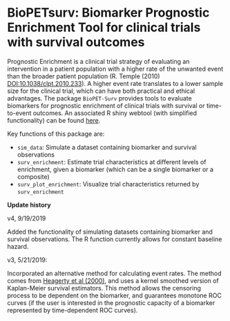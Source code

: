 # BioPETsurv: Biomarker Prognostic Enrichment Tool for clinical trials with survival outcomes

Prognostic Enrichment is a clinical trial strategy of evaluating an intervention in a patient population with a higher rate of the unwanted event than the broader patient population (R. Temple (2010) <DOI:10.1038/clpt.2010.233>). A higher event rate translates to a lower sample size for the clinical trial, which can have both practical and ethical advantages. The package ```BioPET-Surv``` provides tools to evaluate biomarkers for prognostic enrichment of clinical trials with survival or time-to-event outcomes. An associated R shiny webtool (with simplified functionality) can be found [here](https://chengs94.shinyapps.io/biopetsurv/).

Key functions of this package are:

* ```sim_data```: Simulate a dataset containing biomarker and survival observations
* ```surv_enrichment```: Estimate trial characteristics at different levels of enrichment, given a biomarker (which can be a single biomarker or a composite)
* ```surv_plot_enrichment```: Visualize trial characteristics returned by ```surv_enrichment```


**Update history**

v4, 9/19/2019

Added the functionality of simulating datasets containing biomarker and survival observations. The R function currently allows for constant baseline hazard.

v3, 5/21/2019:

Incorporated an alternative method for calculating event rates. The method comes from [Heagerty et al (2000)](https://www.ncbi.nlm.nih.gov/pubmed/10877287), and uses a kernel smoothed version of Kaplan-Meier survival estimators. This method allows the censoring process to be dependent on the biomarker, and guarantees monotone ROC curves (if the user is interested in the prognostic capacity of a biomarker represented by time-dependent ROC curves).
